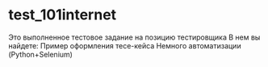 # test_101internet
Это выполненное тестовое задание на позицию тестировщика
В нем вы найдете:
Пример оформления тесе-кейса
Немного автоматизации (Python+Selenium)
